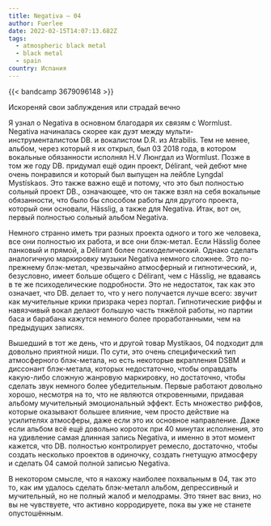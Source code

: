 ```yaml
---
title: Negativa — 04
author: Fuerlee
date: 2022-02-15T14:07:13.682Z
tags:
  - atmospheric black metal
  - black metal
  - spain
country: Испания
---
```

{{< bandcamp 3679096148 >}}

Искореняй свои заблуждения или страдай вечно

Я узнал о Negativa в основном благодаря их связям с Wormlust. Negativa начиналась скорее как дуэт между мульти-инструменталистом DB. и вокалистом D.R. из Atrabilis. Тем не менее, альбом, через который я их открыл, был 03 2018 года, в котором вокальные обязанности исполнял H.V Люнгдал из Wormlust. Позже в том же году DB. придумал ещё один проект, Délirant, чей дебют мне очень понравился и который был выпущен на лейбле Lyngdal Mystískaos. Это также важно ещё и потому, что это был полностью сольный проект DB., означающее, что он также взял на себя вокальные обязанности, что было бы способом работы для другого проекта, который они основали, Hässlig, а также для Negativa. Итак, вот он, первый полностью сольный альбом Negativa.

Немного странно иметь три разных проекта одного и того же человека, все они полностью их работа, и все они блэк-метал. Если Hässlig более панковый и прямой, а Délirant более психоделический. Однако сделать аналогичную маркировку музыки Negativa немного сложнее. Это по-прежнему блэк-метал, чрезвычайно атмосферный и гипнотический, и, безусловно, имеет больше общего с Délirant, чем с Hässlig, не вдаваясь в те же психоделические подробности. Это не недостаток, так как это означает, что DB. делает то, что у него получается лучше всего: звучит как мучительные крики призрака через портал. Гипнотические риффы и навязчивый вокал делают большую часть тяжёлой работы, но партии баса и барабана кажутся немного более проработанными, чем на предыдущих записях.

Вышедший в тот же день, что и другой товар Mystikaos, 04 подходит для довольно приятной ниши. По сути, это очень специфический тип атмосферного блэк-метала, но есть некоторые вкрапления DSBM и диссонант блэк-метала, которых недостаточно, чтобы оправдать какую-либо сложную жанровую маркировку, но достаточно, чтобы сделать звук немного более убедительным. Первые работают довольно хорошо, несмотря на то, что не являются откровенными, придавая альбому мучительный эмоциональный эффект. Есть множество риффов, которые оказывают большее влияние, чем просто действие на усилителях атмосферы, даже если это их основное направление. Даже если альбом всё ещё довольно короток при 40 минутах исполнения, это на удивление самая длинная запись Negativa, и именно в этот момент кажется, что DB. полностью контролирует ремесло, достаточно, чтобы создать несколько проектов в одиночку, создать гнетущую атмосферу и сделать 04 самой полной записью Negativa.

В некотором смысле, что я нахожу наиболее похвальным в 04, так это то, как им удалось сделать блэк-металл альбом, депрессивный и мучительный, но не полный жалоб и мелодрамы. Это тянет вас вниз, но вы не чувствуете, что активно корродируете, пока вы уже не станете опустошённым.
